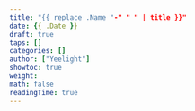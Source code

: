 ```yaml
---
title: "{{ replace .Name "-" " " | title }}"
date: {{ .Date }}
draft: true
taps: []
categories: []
author: ["Yeelight"]
showtoc: true
weight:
math: false
readingTime: true
---
```

